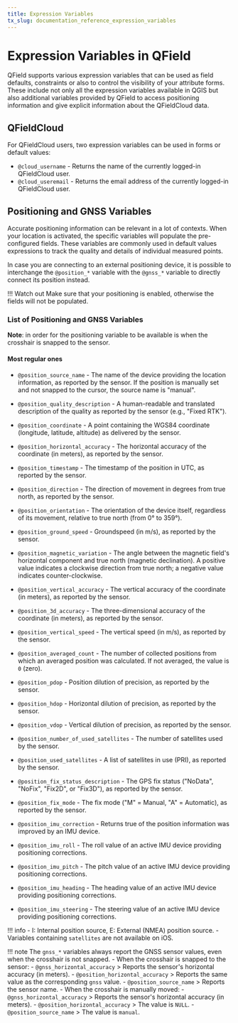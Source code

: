 ```yaml
---
title: Expression Variables
tx_slug: documentation_reference_expression_variables
---
```


# Expression Variables in QField

QField supports various expression variables that can be used as field defaults, constraints or also to control the visibility of your attribute forms.
These include not only all the expression variables available in QGIS but also additional variables provided by QField to access positioning information and give explicit information about the QFieldCloud data.

## QFieldCloud

For QFieldCloud users, two expression variables can be used in forms or default values:

- `@cloud_username` - Returns the name of the currently logged-in QFieldCloud user.
- `@cloud_useremail` - Returns the email address of the currently logged-in QFieldCloud user.

## Positioning and GNSS Variables

Accurate positioning information can be relevant in a lot of contexts.
When your location is activated, the specific variables will populate the pre-configured fields.
These variables are commonly used in default values expressions to track the quality and details of individual measured points.

In case you are connecting to an external positioning device, it is possible to interchange the `@position_*` variable with the `@gnss_*` variable to directly connect its position instead.

!!! Watch out
  Make sure that your positioning is enabled, otherwise the fields will not be populated.

### List of Positioning and GNSS Variables

**Note**: in order for the positioning variable to be available is when the crosshair is snapped to the sensor.
#### Most regular ones

- `@position_source_name` - The name of the device providing the location information, as reported by the sensor.
If the position is manually set and not snapped to the cursor, the source name is "manual".
- `@position_quality_description` - A human-readable and translated description of the quality as reported by the sensor (e.g., "Fixed RTK").
- `@position_coordinate` - A point containing the WGS84 coordinate (longitude, latitude, altitude) as delivered by the sensor.
- `@position_horizontal_accuracy` - The horizontal accuracy of the coordinate (in meters), as reported by the sensor.
- `@position_timestamp` - The timestamp of the position in UTC, as reported by the sensor.

- `@position_direction` - The direction of movement in degrees from true north, as reported by the sensor.

- `@position_orientation` - The orientation of the device itself, regardless of its movement, relative to true north (from 0° to 359°).
- `@position_ground_speed` - Groundspeed (in m/s), as reported by the sensor.

- `@position_magnetic_variation` - The angle between the magnetic field's horizontal component and true north (magnetic declination). A positive value indicates a clockwise direction from true north; a negative value indicates counter-clockwise.
- `@position_vertical_accuracy` - The vertical accuracy of the coordinate (in meters), as reported by the sensor.

- `@position_3d_accuracy` - The three-dimensional accuracy of the coordinate (in meters), as reported by the sensor.

- `@position_vertical_speed` - The vertical speed (in m/s), as reported by the sensor.
- `@position_averaged_count` - The number of collected positions from which an averaged position was calculated. If not averaged, the value is `0` (zero).
- `@position_pdop` - Position dilution of precision, as reported by the sensor.
- `@position_hdop` - Horizontal dilution of precision, as reported by the sensor.
- `@position_vdop` - Vertical dilution of precision, as reported by the sensor.
- `@position_number_of_used_satellites` - The number of satellites used by the sensor.

- `@position_used_satellites` - A list of satellites in use (PRI), as reported by the sensor.

- `@position_fix_status_description` - The GPS fix status ("NoData", "NoFix", "Fix2D", or "Fix3D"), as reported by the sensor.

- `@position_fix_mode` - The fix mode ("M" = Manual, "A" = Automatic), as reported by the sensor.

- `@position_imu_correction` - Returns true of the position information was improved by an IMU device.

- `@position_imu_roll` - The roll value of an active IMU device providing positioning corrections.
- `@position_imu_pitch` - The pitch value of an active IMU device providing positioning corrections.
- `@position_imu_heading` - The heading value of an active IMU device providing positioning corrections.
- `@position_imu_steering` - The steering value of an active IMU device providing positioning corrections.

!!! info
    - I: Internal position source, E: External (NMEA) position source.
    - Variables containing `satellites` are not available on iOS.

!!! note
    The `gnss_*` variables always report the GNSS sensor values, even when the crosshair is not snapped.
    - When the crosshair is snapped to the sensor:
      - `@gnss_horizontal_accuracy` > Reports the sensor's horizontal accuracy (in meters).
      - `@position_horizontal_accuracy` > Reports the same value as the corresponding `gnss` value.
      - `@position_source_name` > Reports the sensor name.
    - When the crosshair is manually moved:
      - `@gnss_horizontal_accuracy` > Reports the sensor's horizontal accuracy (in meters).
      - `@position_horizontal_accuracy` > The value is `NULL`.
      - `@position_source_name` > The value is `manual`.
